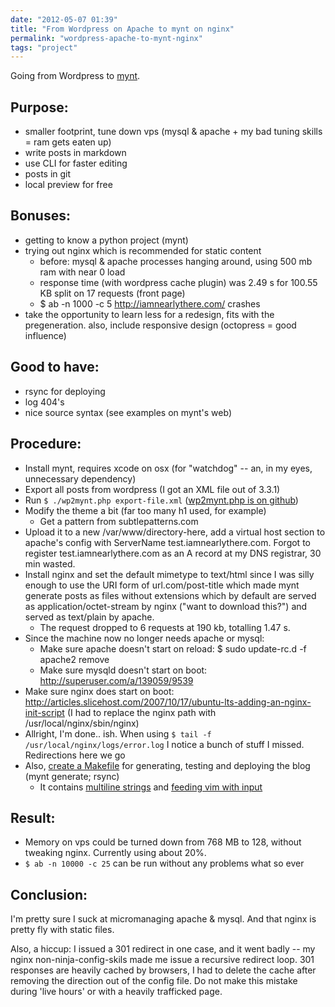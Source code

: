 ```yaml
---
date: "2012-05-07 01:39"
title: "From Wordpress on Apache to mynt on nginx"
permalink: "wordpress-apache-to-mynt-nginx"
tags: "project"
---
```


Going from Wordpress to [mynt](http://mynt.mirroredwhite.com/).

## Purpose:

- smaller footprint, tune down vps (mysql & apache + my bad tuning skills = ram gets eaten up)
- write posts in markdown
- use CLI for faster editing
- posts in git
- local preview for free

## Bonuses:

- getting to know a python project (mynt)
- trying out nginx which is recommended for static content
  - before: mysql & apache processes hanging around, using 500 mb ram with near 0 load
  - response time (with wordpress cache plugin) was 2.49 s for 100.55 KB split on 17 requests (front page)
  - $ ab -n 1000 -c 5 http://iamnearlythere.com/ crashes
- take the opportunity to learn less for a redesign, fits with the pregeneration. also, include responsive design (octopress = good influence)

## Good to have:

- rsync for deploying
- log 404's
- nice source syntax (see examples on mynt's web)


## Procedure:

- Install mynt, requires xcode on osx (for "watchdog" -- an, in my eyes, unnecessary dependency)
- Export all posts from wordpress (I got an XML file out of 3.3.1)
- Run `$ ./wp2mynt.php export-file.xml` (<a href="https://github.com/chelmertz/mynt-tools/blob/master/wp2mynt.php">wp2mynt.php is on github</a>)
- Modify the theme a bit (far too many h1 used, for example)
  - Get a pattern from subtlepatterns.com
- Upload it to a new /var/www/directory-here, add a virtual host section to apache's config with ServerName test.iamnearlythere.com. Forgot to register test.iamnearlythere.com as an A record at my DNS registrar, 30 min wasted.
- Install nginx and set the default mimetype to text/html since I was silly enough to use the URI form of url.com/post-title which made mynt generate posts as files without extensions which by default are served as application/octet-stream by nginx ("want to download this?") and served as text/plain by apache.
  - The request dropped to 6 requests at 190 kb, totalling 1.47 s.
- Since the machine now no longer needs apache or mysql:
  - Make sure apache doesn't start on reload: $ sudo update-rc.d -f apache2 remove
  - Make sure mysqld doesn't start on boot: http://superuser.com/a/139059/9539
- Make sure nginx does start on boot: http://articles.slicehost.com/2007/10/17/ubuntu-lts-adding-an-nginx-init-script (I had to replace the nginx path with /usr/local/nginx/sbin/nginx)
- Allright, I'm done.. ish. When using `$ tail -f /usr/local/nginx/logs/error.log` I notice a bunch of stuff I missed. Redirections here we go
- Also, <a href="https://github.com/chelmertz/mynt-tools/blob/master/Makefile">create a Makefile</a> for generating, testing and deploying the blog (mynt generate; rsync)
  - It contains [multiline strings](http://stackoverflow.com/questions/649246/is-it-possible-to-create-a-multi-line-string-variable-in-a-makefile) and [feeding vim with input](http://superuser.com/questions/421367/read-from-stdin-to-new-named-file-in-vim)

## Result:

- Memory on vps could be turned down from 768 MB to 128, without tweaking nginx. Currently using about 20%.
- `$ ab -n 10000 -c 25` can be run without any problems what so ever

## Conclusion:

I'm pretty sure I suck at micromanaging apache & mysql. And that nginx is pretty fly with static files.

Also, a hiccup: I issued a 301 redirect in one case, and it went badly -- my nginx non-ninja-config-skils made me issue a recursive redirect loop. 301 responses are heavily cached by browsers, I had to delete the cache after removing the direction out of the config file. Do not make this mistake during 'live hours' or with a heavily trafficked page.

